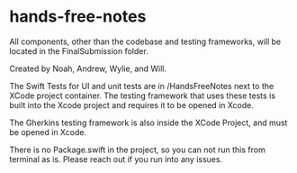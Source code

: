 # hands-free-notes

All components, other than the codebase and testing frameworks, will be located in the FinalSubmission folder.


Created by Noah, Andrew, Wylie, and Will.

The Swift Tests for UI and unit tests are in /HandsFreeNotes next to the XCode project container. The testing framework that uses these tests is built into the Xcode project and requires it to be opened in Xcode.

The Gherkins testing framework is also inside the XCode Project, and must be opened in Xcode.

There is no Package.swift in the project, so you can not run this from terminal as is. Please reach out if you run into any issues.
